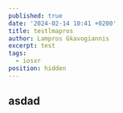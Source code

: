 ```yaml
---
published: true
date: '2024-02-14 10:41 +0200'
title: testlmapros
author: Lampros Gkavogiannis
excerpt: test
tags:
  - iosxr
position: hidden
---
```

## asdad